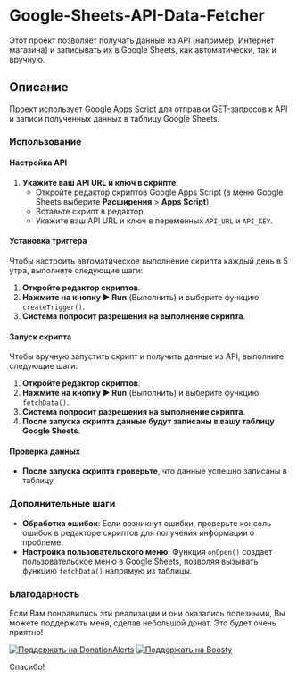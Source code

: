 # Google-Sheets-API-Data-Fetcher

Этот проект позволяет получать данные из API (например, Интернет магазина) и записывать их в Google Sheets, как автоматически, так и вручную.


## Описание

Проект использует Google Apps Script для отправки GET-запросов к API и записи полученных данных в таблицу Google Sheets.

### Использование

#### Настройка API

1. **Укажите ваш API URL и ключ в скрипте**:
   - Откройте редактор скриптов Google Apps Script (в меню Google Sheets выберите **Расширения** > **Apps Script**).
   - Вставьте скрипт в редактор.
   - Укажите ваш API URL и ключ в переменных `API_URL` и `API_KEY`.

#### Установка триггера

Чтобы настроить автоматическое выполнение скрипта каждый день в 5 утра, выполните следующие шаги:

1. **Откройте редактор скриптов**.
2. **Нажмите на кнопку ▶️ Run** (Выполнить) и выберите функцию `createTrigger()`.
3. **Система попросит разрешения на выполнение скрипта**.

#### Запуск скрипта

Чтобы вручную запустить скрипт и получить данные из API, выполните следующие шаги:

1. **Откройте редактор скриптов**.
2. **Нажмите на кнопку ▶️ Run** (Выполнить) и выберите функцию `fetchData()`.
3. **Система попросит разрешения на выполнение скрипта**.
4. **После запуска скрипта данные будут записаны в вашу таблицу Google Sheets**.

#### Проверка данных

- **После запуска скрипта проверьте**, что данные успешно записаны в таблицу.

### Дополнительные шаги

- **Обработка ошибок**: Если возникнут ошибки, проверьте консоль ошибок в редакторе скриптов для получения информации о проблеме.
- **Настройка пользовательского меню**: Функция `onOpen()` создает пользовательское меню в Google Sheets, позволяя вызывать функцию `fetchData()` напрямую из таблицы.

### Благодарность

Если Вам понравились эти реализации и они оказались полезными, Вы можете поддержать меня, сделав небольшой донат. Это будет очень приятно!

[![Поддержать на DonationAlerts](https://img.shields.io/badge/%D0%9F%D0%BE%D0%B4%D0%B4%D0%B5%D1%80%D0%B6%D0%B0%D1%82%D1%8C-%D0%BD%D0%B0%20DonationAlerts-orange)](https://www.donationalerts.com/r/lakidos)
[![Поддержать на Boosty](https://img.shields.io/badge/%D0%9F%D0%BE%D0%B4%D0%B4%D0%B5%D1%80%D0%B6%D0%B0%D1%82%D1%8C-%D0%BD%D0%B0%20Boosty-blue)](https://boosty.to/lakidos/donate)


Спасибо!